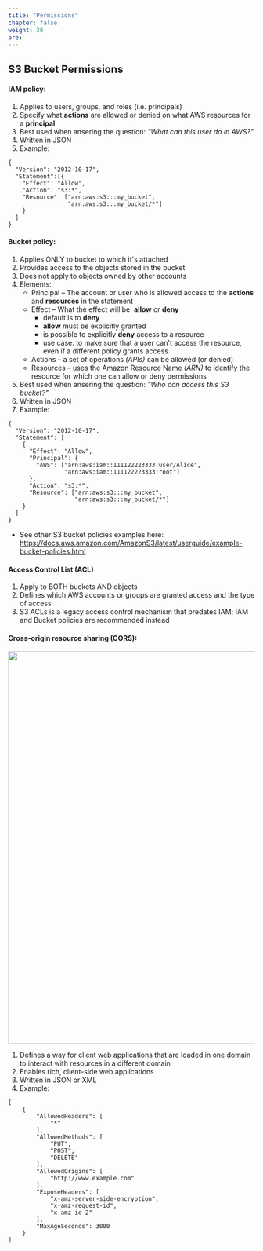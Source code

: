 ```yaml
---
title: "Permissions"
chapter: false
weight: 30
pre:
---
```


## S3 Bucket Permissions

#### IAM policy:
1. Applies to users, groups, and roles (i.e. principals)
2. Specify what **actions** are allowed or denied on what AWS resources for a **principal**
3. Best used when ansering the question:  *"What can this user do in AWS?"*
4. Written in JSON
5. Example:

```
{
  "Version": "2012-10-17",
  "Statement":[{
    "Effect": "Allow",
    "Action": "s3:*",
    "Resource": ["arn:aws:s3:::my_bucket",
                 "arn:aws:s3:::my_bucket/*"]
    }
  ]
}
```

#### Bucket policy:
1. Applies ONLY to bucket to which it's attached
2. Provides access to the objects stored in the bucket
3. Does not apply to objects owned by other accounts
4. Elements:
    - Principal – The account or user who is allowed access to the **actions** and **resources** in the statement
    - Effect – What the effect will be:  **allow** or **deny**
        - default is to **deny**
        - **allow** must be explicitly granted 
        - is possible to explicitly **deny** access to a resource
        - use case:  to make sure that a user can't access the resource, even if a different policy grants access
    - Actions – a set of operations *(APIs)* can be allowed (or denied)
    - Resources – uses the Amazon Resource Name *(ARN)* to identify the resource for which one can allow or deny permissions
5. Best used when ansering the question:  *"Who can access this S3 bucket?"*
6. Written in JSON
7. Example:

```
{
  "Version": "2012-10-17",
  "Statement": [
    {
      "Effect": "Allow",
      "Principal": {
        "AWS": ["arn:aws:iam::111122223333:user/Alice",
                "arn:aws:iam::111122223333:root"]
      },
      "Action": "s3:*",
      "Resource": ["arn:aws:s3:::my_bucket",
                   "arn:aws:s3:::my_bucket/*"]
    }
  ]
}
```
- See other S3 bucket policies examples here:  https://docs.aws.amazon.com/AmazonS3/latest/userguide/example-bucket-policies.html

#### Access Control List (ACL)
1. Apply to BOTH buckets AND objects
2. Defines which AWS accounts or groups are granted access and the type of access
3. S3 ACLs is a legacy access control mechanism that predates IAM; IAM and Bucket policies are recommended instead

#### Cross-origin resource sharing (CORS):

<img src='/images/cors.png' width='800px'>

1. Defines a way for client web applications that are loaded in one domain to interact with resources in a different domain 
2. Enables rich, client-side web applications
3. Written in JSON or XML
4. Example:

```
[
    {
        "AllowedHeaders": [
            "*"
        ],
        "AllowedMethods": [
            "PUT",
            "POST",
            "DELETE"
        ],
        "AllowedOrigins": [
            "http://www.example.com"
        ],
        "ExposeHeaders": [
            "x-amz-server-side-encryption",
            "x-amz-request-id",
            "x-amz-id-2"
        ],
        "MaxAgeSeconds": 3000
    }
]
```
